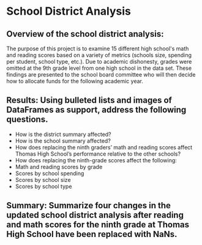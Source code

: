 # School District Analysis

## Overview of the school district analysis:
The purpose of this project is to examine 15 different high school's math and reading scores based on a variety of metrics (schools size, spending per student, school type, etc.). Due to academic dishonesty, grades were omitted at the 9th grade level from one high school in the data set. These findings are presented to the school board committee who will then decide how to allocate funds for the following academic year.

## Results: Using bulleted lists and images of DataFrames as support, address the following questions.
- How is the district summary affected?
- How is the school summary affected?
- How does replacing the ninth graders’ math and reading scores affect Thomas High School’s performance relative to the other schools?
- How does replacing the ninth-grade scores affect the following:
- Math and reading scores by grade
- Scores by school spending
- Scores by school size
- Scores by school type

## Summary: Summarize four changes in the updated school district analysis after reading and math scores for the ninth grade at Thomas High School have been replaced with NaNs.
